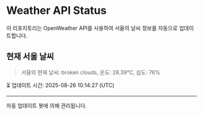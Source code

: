 
# Weather API Status

이 리포지토리는 OpenWeather API를 사용하여 서울의 날씨 정보를 자동으로 업데이트합니다.

## 현재 서울 날씨
> 서울의 현재 날씨: broken clouds, 온도: 28.39°C, 습도: 76%

⏳ 업데이트 시간: 2025-08-26 10:14:27 (UTC)

---
자동 업데이트 봇에 의해 관리됩니다.
